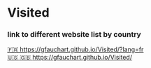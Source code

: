 # Visited

### link to different website list by country   
[ :fr: https://gfauchart.github.io/Visited/?lang=fr ](https://gfauchart.github.io/Visited/?lang=fr)  
[ :us: :uk: https://gfauchart.github.io/Visited/ ](https://gfauchart.github.io/Visited/)
